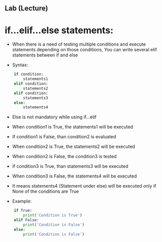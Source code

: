 ## Lab (Lecture)

# if...elif...else statements:

- When there is a need of testing multiple conditions and execute statements depending on those conditions, You can write several elif statements between if and else

- Syntax:
```python
    if condition:
        statements1
    elif condition:
        statements2
    elif condition:
        statements3
    else:
        statements4
```

- Else is not mandatory while using if...elif

- When condition1 is True, the statements1 will be executed
- If condition1 is False, than condition2 is evaluated
- When condition2 is True, the statements2 will be executed
- When condition2 is False, the condition3 is tested
- If condition3 is True, than statements3 will be executed
- When condition3 is False, the statements4 will be executed
- It means statements4 (Statement under else) will be executed only if None of the conditions are True

- Example:
```python
    if True:
        print('Condition is True')
    elif False:
        print('Condition is False')
    else:
        print('Condition is False')
```